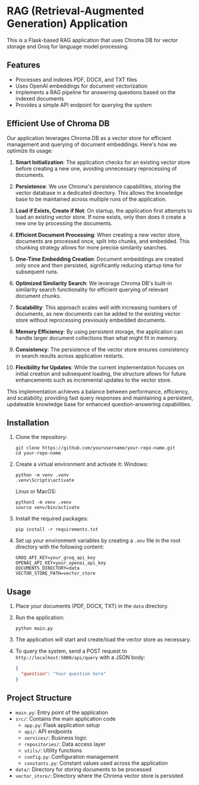 # RAG (Retrieval-Augmented Generation) Application

This is a Flask-based RAG application that uses Chroma DB for vector storage and Groq for language model processing.

## Features

- Processes and indexes PDF, DOCX, and TXT files
- Uses OpenAI embeddings for document vectorization
- Implements a RAG pipeline for answering questions based on the indexed documents
- Provides a simple API endpoint for querying the system

## Efficient Use of Chroma DB

Our application leverages Chroma DB as a vector store for efficient management and querying of document embeddings. Here's how we optimize its usage:

1. **Smart Initialization**: The application checks for an existing vector store before creating a new one, avoiding unnecessary reprocessing of documents.

2. **Persistence**: We use Chroma's persistence capabilities, storing the vector database in a dedicated directory. This allows the knowledge base to be maintained across multiple runs of the application.

3. **Load if Exists, Create if Not**: On startup, the application first attempts to load an existing vector store. If none exists, only then does it create a new one by processing the documents.

4. **Efficient Document Processing**: When creating a new vector store, documents are processed once, split into chunks, and embedded. This chunking strategy allows for more precise similarity searches.

5. **One-Time Embedding Creation**: Document embeddings are created only once and then persisted, significantly reducing startup time for subsequent runs.

6. **Optimized Similarity Search**: We leverage Chroma DB's built-in similarity search functionality for efficient querying of relevant document chunks.

7. **Scalability**: This approach scales well with increasing numbers of documents, as new documents can be added to the existing vector store without reprocessing previously embedded documents.

8. **Memory Efficiency**: By using persistent storage, the application can handle larger document collections than what might fit in memory.

9. **Consistency**: The persistence of the vector store ensures consistency in search results across application restarts.

10. **Flexibility for Updates**: While the current implementation focuses on initial creation and subsequent loading, the structure allows for future enhancements such as incremental updates to the vector store.

This implementation achieves a balance between performance, efficiency, and scalability, providing fast query responses and maintaining a persistent, updateable knowledge base for enhanced question-answering capabilities.


## Installation

1. Clone the repository:
   ```
   git clone https://github.com/yourusername/your-repo-name.git
   cd your-repo-name
   ```

2. Create a virtual environment and activate it:
   Windows:
   ```
   python -m venv .venv
   .venv\Scripts\activate
   ```
   Linux or MacOS:
   ```
   python3 -m venv .venv
   source venv/bin/activate
   ```

3. Install the required packages:
   ```
   pip install -r requirements.txt
   ```

4. Set up your environment variables by creating a `.env` file in the root directory with the following content:
   ```
   GROQ_API_KEY=your_groq_api_key
   OPENAI_API_KEY=your_openai_api_key
   DOCUMENTS_DIRECTORY=data
   VECTOR_STORE_PATH=vector_store
   ```

## Usage

1. Place your documents (PDF, DOCX, TXT) in the `data` directory.

2. Run the application:
   ```
   python main.py
   ```

3. The application will start and create/load the vector store as necessary.

4. To query the system, send a POST request to `http://localhost:5000/api/query` with a JSON body:
   ```json
   {
     "question": "Your question here"
   }
   ```

## Project Structure

- `main.py`: Entry point of the application
- `src/`: Contains the main application code
  - `app.py`: Flask application setup
  - `api/`: API endpoints
  - `services/`: Business logic
  - `repositories/`: Data access layer
  - `utils/`: Utility functions
  - `config.py`: Configuration management
  - `constants.py`: Constant values used across the application
- `data/`: Directory for storing documents to be processed
- `vector_store/`: Directory where the Chroma vector store is persisted

